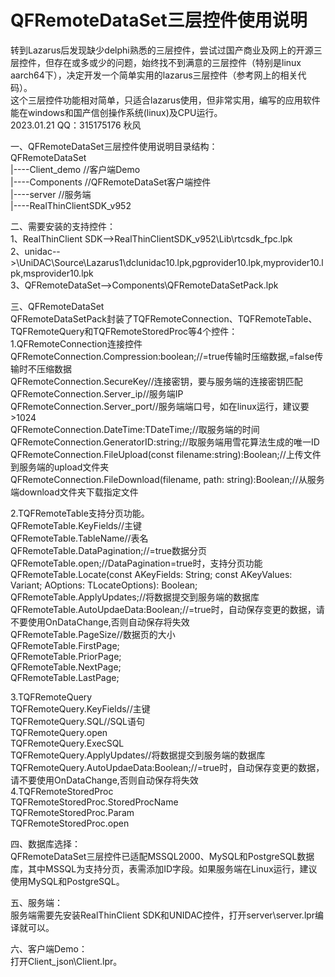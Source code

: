 # QFRemoteDataSet三层控件使用说明

转到Lazarus后发现缺少delphi熟悉的三层控件，尝试过国产商业及网上的开源三层控件，但存在或多或少的问题，始终找不到满意的三层控件（特别是linux aarch64下），决定开发一个简单实用的lazarus三层控件（参考网上的相关代码）。  
  这个三层控件功能相对简单，只适合lazarus使用，但非常实用，编写的应用软件能在windows和国产信创操作系统(linux)及CPU运行。   
2023.01.21 QQ：315175176 秋风  

一、QFRemoteDataSet三层控件使用说明目录结构：  
QFRemoteDataSet  
|----Client_demo  //客户端Demo  
|----Components   //QFRemoteDataSet客户端控件  
|----server       //服务端  
|----RealThinClientSDK_v952  

二、需要安装的支持控件：  
1、RealThinClient SDK-->RealThinClientSDK_v952\Lib\rtcsdk_fpc.lpk  
2、unidac-->\UniDAC\Source\Lazarus1\dclunidac10.lpk,pgprovider10.lpk,myprovider10.lpk,msprovider10.lpk  
3、QFRemoteDataSet-->Components\QFRemoteDataSetPack.lpk  

三、QFRemoteDataSet  
QFRemoteDataSetPack封装了TQFRemoteConnection、TQFRemoteTable、TQFRemoteQuery和TQFRemoteStoredProc等4个控件：  
1.QFRemoteConnection连接控件  
   QFRemoteConnection.Compression:boolean;//=true传输时压缩数据,=false传输时不压缩数据  
   QFRemoteConnection.SecureKey//连接密钥，要与服务端的连接密钥匹配  
   QFRemoteConnection.Server_ip//服务端IP  
   QFRemoteConnection.Server_port//服务端端口号，如在linux运行，建议要>1024  
   QFRemoteConnection.DateTime:TDateTime;//取服务端的时间  
   QFRemoteConnection.GeneratorID:string;//取服务端用雪花算法生成的唯一ID  
   QFRemoteConnection.FileUpload(const filename:string):Boolean;//上传文件到服务端的upload文件夹  
   QFRemoteConnection.FileDownload(filename, path: string):Boolean;//从服务端download文件夹下载指定文件  

2.TQFRemoteTable支持分页功能。  
   QFRemoteTable.KeyFields//主键  
   QFRemoteTable.TableName//表名  
   QFRemoteTable.DataPagination;//=true数据分页  
   QFRemoteTable.open;//DataPagination=true时，支持分页功能  
   QFRemoteTable.Locate(const AKeyFields: String; const AKeyValues: Variant; AOptions: TLocateOptions): Boolean;  
   QFRemoteTable.ApplyUpdates;//将数据提交到服务端的数据库  
   QFRemoteTable.AutoUpdaeData:Boolean;//=true时，自动保存变更的数据，请不要使用OnDataChange,否则自动保存将失效  
   QFRemoteTable.PageSize//数据页的大小  
   QFRemoteTable.FirstPage;  
   QFRemoteTable.PriorPage;  
   QFRemoteTable.NextPage;  
   QFRemoteTable.LastPage;  

3.TQFRemoteQuery  
   TQFRemoteQuery.KeyFields//主键  
   TQFRemoteQuery.SQL//SQL语句  
   TQFRemoteQuery.open  
   TQFRemoteQuery.ExecSQL  
   TQFRemoteQuery.ApplyUpdates//将数据提交到服务端的数据库  
   TQFRemoteQuery.AutoUpdaeData:Boolean;//=true时，自动保存变更的数据，请不要使用OnDataChange,否则自动保存将失效  
4.TQFRemoteStoredProc  
   TQFRemoteStoredProc.StoredProcName  
   TQFRemoteStoredProc.Param  
   TQFRemoteStoredProc.open  
   
四、数据库选择：  
QFRemoteDataSet三层控件已适配MSSQL2000、MySQL和PostgreSQL数据库，其中MSSQL为支持分页，表需添加ID字段。如果服务端在Linux运行，建议使用MySQL和PostgreSQL。  

五、服务端：  
服务端需要先安装RealThinClient SDK和UNIDAC控件，打开server\server.lpr编译就可以。  

六、客户端Demo：  
打开Client_json\Client.lpr。  
